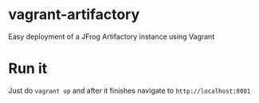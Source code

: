 # vagrant-artifactory
Easy deployment of a JFrog Artifactory instance using Vagrant

# Run it
Just do `vagrant up` and after it finishes navigate to `http://localhost:8081`
